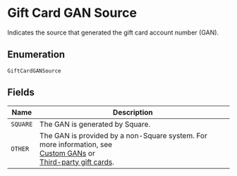 
# Gift Card GAN Source

Indicates the source that generated the gift card
account number (GAN).

## Enumeration

`GiftCardGANSource`

## Fields

| Name | Description |
|  --- | --- |
| `SQUARE` | The GAN is generated by Square. |
| `OTHER` | The GAN is provided by a non-Square system. For more information, see<br/>[Custom GANs](https://developer.squareup.com/docs/gift-cards/using-gift-cards-api#custom-gans) or<br/>[Third-party gift cards](https://developer.squareup.com/docs/gift-cards/using-gift-cards-api#third-party-gift-cards). |

